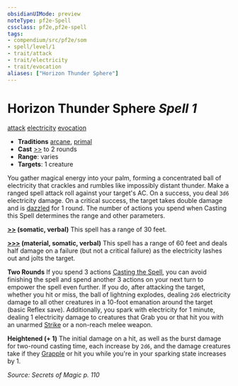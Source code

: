 ```yaml
---
obsidianUIMode: preview
noteType: pf2e-Spell
cssclass: pf2e,pf2e-spell
tags:
- compendium/src/pf2e/som
- spell/level/1
- trait/attack
- trait/electricity
- trait/evocation
aliases: ["Horizon Thunder Sphere"]
---
```

# Horizon Thunder Sphere *Spell 1*   
[attack](rules/traits/attack.md "Attack Combat Trait")  [electricity](rules/traits/electricity.md "Electricity Energy & Element Trait")  [evocation](rules/traits/evocation.md "Evocation School Trait")  

- **Traditions** [arcane](rules/traits/arcane.md "Arcane Tradition Trait"), [primal](rules/traits/primal.md "Primal Tradition Trait")
- **Cast** [>>](rules/core-rulebook/chapter-9-playing-the-game.md#Actions "Two-Action") to 2 rounds 
- **Range**: varies
- **Targets**: 1 creature

You gather magical energy into your palm, forming a concentrated ball of electricity that crackles and rumbles like impossibly distant thunder. Make a ranged spell attack roll against your target's AC. On a success, you deal `3d6` electricity damage. On a critical success, the target takes double damage and is [dazzled](rules/conditions.md#Dazzled) for 1 round. The number of actions you spend when Casting this Spell determines the range and other parameters.

**[>>](rules/core-rulebook/chapter-9-playing-the-game.md#Actions "Two-Action") (somatic, verbal)** This spell has a range of 30 feet.

**[>>>](rules/core-rulebook/chapter-9-playing-the-game.md#Actions "Three-Action") (material, somatic, verbal)** This spell has a range of 60 feet and deals half damage on a failure (but not a critical failure) as the electricity lashes out and jolts the target.

**Two Rounds** If you spend 3 actions [Casting the Spell](rules/actions/cast-a-spell.md), you can avoid finishing the spell and spend another 3 actions on your next turn to empower the spell even further. If you do, after attacking the target, whether you hit or miss, the ball of lightning explodes, dealing `2d6` electricity damage to all other creatures in a 10-foot emanation around the target (basic Reflex save). Additionally, you spark with electricity for 1 minute, dealing 1 electricity damage to creatures that Grab you or that hit you with an unarmed [Strike](rules/actions/strike.md) or a non-reach melee weapon.

**Heightened (+ 1)** The initial damage on a hit, as well as the burst damage for two-round casting time, each increase by `2d6`, and the damage creatures take if they [Grapple](rules/actions/grapple.md) or hit you while you're in your sparking state increases by 1.

*Source: Secrets of Magic p. 110*